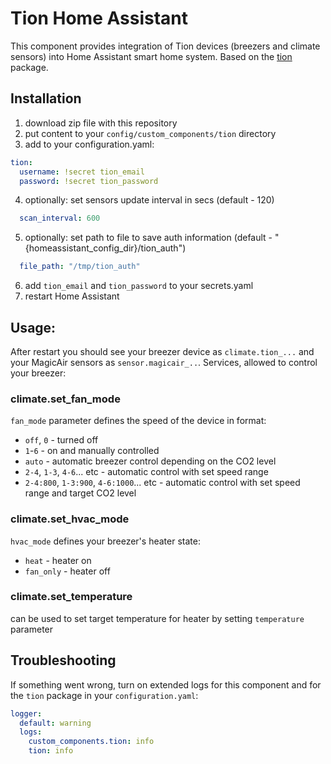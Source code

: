 # Tion Home Assistant
This component provides integration of Tion devices (breezers and climate sensors) into Home Assistant smart home system. Based on the [tion](https://github.com/airens/tion) package.
## Installation
1. download zip file with this repository
2. put content to your `config/custom_components/tion` directory
3. add to your configuration.yaml:
```yaml
tion:
  username: !secret tion_email
  password: !secret tion_password
```
4. optionally: set sensors update interval in secs (default - 120)
```yaml
  scan_interval: 600
```
5. optionally: set path to file to save auth information (default - "{homeassistant_config_dir}/tion_auth")
```yaml
  file_path: "/tmp/tion_auth"
```
6. add `tion_email` and `tion_password` to your secrets.yaml
7. restart Home Assistant
## Usage:
After restart you should see your breezer device as `climate.tion_...` and your MagicAir sensors as `sensor.magicair_..`.
Services, allowed to control your breezer:
### climate.set_fan_mode
`fan_mode` parameter defines the speed of the device in format:
- `off`, `0` - turned off
- `1`-`6` - on and manually controlled
- `auto` - automatic breezer control depending on the CO2 level
- `2-4`, `1-3`, `4-6`... etc - automatic control with set speed range
- `2-4:800`, `1-3:900`, `4-6:1000`... etc - automatic control with set speed range and target CO2 level
### climate.set_hvac_mode
`hvac_mode` defines your breezer's heater state:
- `heat` - heater on
- `fan_only` - heater off
### climate.set_temperature
can be used to set target temperature for heater by setting `temperature` parameter
## Troubleshooting
If something went wrong, turn on extended logs for this component and for the `tion` package in your `configuration.yaml`:
```yaml
logger:
  default: warning
  logs:
    custom_components.tion: info
    tion: info
```